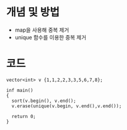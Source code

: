 # 개념 및 방법
- map을 사용해 중복 제거
- unique 함수를 이용한 중복 제거

# 코드
```
vector<int> v {1,1,2,2,3,3,5,6,7,8};

inf main()
{
  sort(v.begin(), v.end();
  v.erase(unique(v.begin, v.end(),v.end());

  return 0;
}
```
